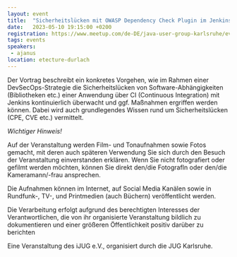 ```yaml
---
layout: event
title:  "Sicherheitslücken mit OWASP Dependency Check Plugin im Jenkins überwachen"
date:   2023-05-10 19:15:00 +0200
registration: https://www.meetup.com/de-DE/java-user-group-karlsruhe/events/292829165/
tags: events
speakers:
 - ajanus
location: etecture-durlach
---
```


Der Vortrag beschreibt ein konkretes Vorgehen, wie im Rahmen einer DevSecOps-Strategie die Sicherheitslücken von Software-Abhängigkeiten (Bibliotheken etc.) einer Anwendung über CI (Continuous Integration) mit Jenkins kontinuierlich überwacht und ggf. Maßnahmen ergriffen werden können. Dabei wird auch grundlegendes Wissen rund um Sicherheitslücken (CPE, CVE etc.) vermittelt.

*Wichtiger Hinweis!*

Auf der Veranstaltung werden Film- und Tonaufnahmen sowie Fotos gemacht, mit deren auch späteren Verwendung Sie sich durch den Besuch der Veranstaltung einverstanden erklären. Wenn Sie nicht fotografiert oder gefilmt werden möchten, können Sie direkt den/die FotografIn oder den/die Kameramann/-frau ansprechen.

Die Aufnahmen können im Internet, auf Social Media Kanälen sowie in Rundfunk-, TV-, und Printmedien (auch Büchern) veröffentlicht werden.

Die Verarbeitung erfolgt aufgrund des berechtigten Interesses der Verantwortlichen, die von ihr organisierte Veranstaltung bildlich zu dokumentieren und einer größeren Öffentlichkeit positiv darüber zu berichten

Eine Veranstaltung des iJUG e.V., organisiert durch die JUG Karlsruhe.

